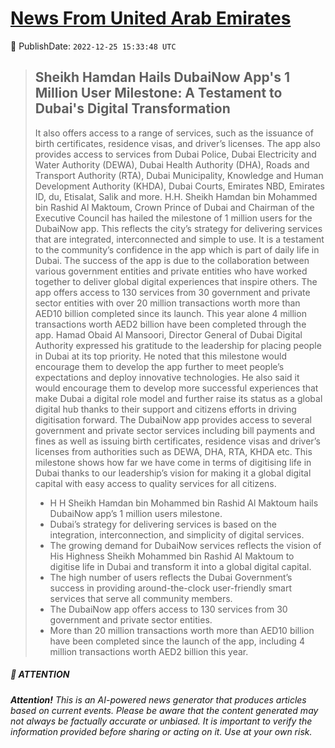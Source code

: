 [News From United Arab Emirates](https://github.com/UAE-Camel/News)
==========


📆 PublishDate: `2022-12-25 15:33:48 UTC`


> ## Sheikh Hamdan Hails DubaiNow App's 1 Million User Milestone: A Testament to Dubai's Digital Transformation
> 
> It also offers access to a range of services, such as the issuance of birth certificates, residence visas, and driver’s licenses. The app also provides access to services from Dubai Police, Dubai Electricity and Water Authority (DEWA), Dubai Health Authority (DHA), Roads and Transport Authority (RTA), Dubai Municipality, Knowledge and Human Development Authority (KHDA), Dubai Courts, Emirates NBD, Emirates ID, du, Etisalat, Salik and more. H.H. Sheikh Hamdan bin Mohammed bin Rashid Al Maktoum, Crown Prince of Dubai and Chairman of the Executive Council has hailed the milestone of 1 million users for the DubaiNow app. This reflects the city’s strategy for delivering services that are integrated, interconnected and simple to use. It is a testament to the community’s confidence in the app which is part of daily life in Dubai. The success of the app is due to the collaboration between various government entities and private entities who have worked together to deliver global digital experiences that inspire others. The app offers access to 130 services from 30 government and private sector entities with over 20 million transactions worth more than AED10 billion completed since its launch. This year alone 4 million transactions worth AED2 billion have been completed through the app. Hamad Obaid Al Mansoori, Director General of Dubai Digital Authority expressed his gratitude to the leadership for placing people in Dubai at its top priority. He noted that this milestone would encourage them to develop the app further to meet people’s expectations and deploy innovative technologies. He also said it would encourage them to develop more successful experiences that make Dubai a digital role model and further raise its status as a global digital hub thanks to their support and citizens efforts in driving digitisation forward. The DubaiNow app provides access to several government and private sector services including bill payments and fines as well as issuing birth certificates, residence visas and driver’s licenses from authorities such as DEWA, DHA, RTA, KHDA etc. This milestone shows how far we have come in terms of digitising life in Dubai thanks to our leadership’s vision for making it a global digital capital with easy access to quality services for all citizens.
> 
> - H H Sheikh Hamdan bin Mohammed bin Rashid Al Maktoum hails DubaiNow app’s 1 million users milestone.
> - Dubai’s strategy for delivering services is based on the integration, interconnection, and simplicity of digital services.
> - The growing demand for DubaiNow services reflects the vision of His Highness Sheikh Mohammed bin Rashid Al Maktoum to digitise life in Dubai and transform it into a global digital capital.
> - The high number of users reflects the Dubai Government’s success in providing around-the-clock user-friendly smart services that serve all community members.
> - The DubaiNow app offers access to 130 services from 30 government and private sector entities.
> - More than 20 million transactions worth more than AED10 billion have been completed since the launch of the app, including 4 million transactions worth AED2 billion this year.


##### 📝 ATTENTION

###### **Attention!** This is an AI-powered news generator that produces articles based on current events. Please be aware that the content generated may not always be factually accurate or unbiased. It is important to verify the information provided before sharing or acting on it. Use at your own risk.
